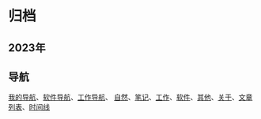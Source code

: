 # 归档

## 2023年

## 导航

[我的导航](/nav/mylnk/)、[软件导航](/nav/softlnk/)、[工作导航](/nav/worklnk/)、
[自然](/life/)、[笔记](/notes/)、[工作](/work/)、[软件](/tools/)、[其他](/other/)、[关于](/about/)、[文章列表](/articles/)、[时间线](/notes/mynotes/mynotesline.md)
